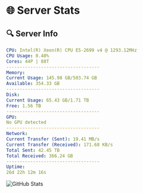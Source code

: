 # 🌐 Server Stats
## 🔍 Server Info
```yaml
CPU: Intel(R) Xeon(R) CPU E5-2699 v4 @ 1293.12MHz
CPU Usage: 0.40%
Cores: 44P | 88T
-----------------------------------
Memory:
Current Usage: 145.98 GB/503.74 GB
Available: 354.33 GB
-----------------------------------
Disk:
Current Usage: 65.43 GB/1.71 TB
Free: 1.56 TB
-----------------------------------
GPU:
No GPU detected
-----------------------------------
Network:
Current Transfer (Sent): 19.41 MB/s
Current Transfer (Received): 171.68 KB/s
Total Sent: 42.45 TB
Total Received: 366.24 GB
-----------------------------------
Uptime:
26d 22h 12m 16s
```
![GitHub Stats](https://img.shields.io/badge/Updated-2025-04-03_19:35:05-blue)